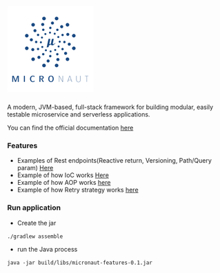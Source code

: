 
# ![My image](src/main/resources/img/logo.png)

A modern, JVM-based, full-stack framework for building modular, easily testable microservice and serverless applications.

You can find the official documentation [here](https://docs.micronaut.io/latest/guide/index.html#apiVersioning) 

### Features

* Examples of Rest endpoints(Reactive return, Versioning, Path/Query param) [Here](src/main/java/micronaut/features/resources/FeatureController.java)
* Example of how IoC works [Here](src/main/java/micronaut/features/model)
* Example of how AOP works [here](src/main/java/micronaut/features/aop/NotNullInterceptor.java)
* Example of how Retry strategy works [here](src/main/java/micronaut/features/retry/impl/RetryStrategyImpl.java)

### Run application

* Create the jar

```
./gradlew assemble
```

* run the Java process 
```
java -jar build/libs/micronaut-features-0.1.jar
```
